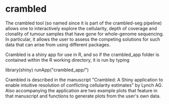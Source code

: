 # crambled

The crambled tool (so named since it is part of the crambled-seg pipeline) allows one to interactively explore the cellularity, depth of coverage and clonality of tumour samples that have gone for whole-genome sequencing. In particular, it allows the user to assess the competing solutions for such data that can arise from using different packages.

Crambled is a shiny app for use in R, and so if the crambled_app folder is contained within the R working directory, it is run by typing 

library(shiny)
runApp("crambled_app/")

Crambled is described in the manuscript "Crambled: A Shiny application to enable intuitive resolution of conflicting cellularity estimates" by Lynch AG. Also accompanying the application are two example plots that feature in that manuscript and functions to generate plots from the user's own data.
